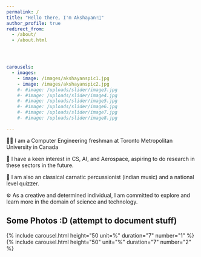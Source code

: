 ```yaml
---
permalink: /
title: "Hello there, I'm Akshayan!👋"
author_profile: true
redirect_from: 
  - /about/
  - /about.html




carousels:
  - images: 
    - image: /images/akshayanspic1.jpg
    - image: /images/akshayanspic2.jpg
    #- #image: /uploads/slider/image3.jpg
    #- #image: /uploads/slider/image4.jpg
    #- #image: /uploads/slider/image5.jpg
    #- #image: /uploads/slider/image6.jpg
    #- #image: /uploads/slider/image7.jpg
    #- #image: /uploads/slider/image8.jpg

---
```


👨‍💻 I am a Computer Engineering freshman at Toronto Metropolitan University in Canada


🚀 I have a keen interest in CS, AI, and Aerospace, aspiring to do research in these sectors in the future.

🎵 I am also an classical carnatic percussionist (indian music) and a national level quizzer.

⚙️ As a creative and determined individual, I am committed to explore and learn more in the domain of science and technology.



























## Some Photos :D (attempt to document stuff)



  {% include carousel.html height="50 unit=%"
duration="7" number="1" %}
  {% include carousel.html height="50" unit="%" 
duration="7" number="2" %}